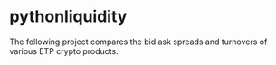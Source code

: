 # pythonliquidity
The following project compares the bid ask spreads and turnovers of various ETP crypto products. 
